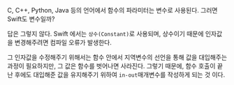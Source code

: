 <!-- 함수의 파라미터는 기본적으로 `상수(Constant)`이다.

C, C++, Java, Python 등의 언어에서 함수의 파라미터는 변수로 사용되지만, Swift에서는 상수(Constant)로 사용되며, 값을 변경해주려면 컴파일 오류가 발생한다

수정을 해주려면 내부에서 지역변수의 선언을 통하여 값을 대입해주는 과정이 필요하지만, 변화된 값은 그 함수를 벗어나면 값이 사라진다.

함수 호출이 끝난 후에도 변화된 값을 유지하기 위해서 `inout`을 사용한다
 -->

C, C++, Python, Java 등의 언어에서 함수의 파라미터는 변수로 사용된다. 그러면 Swift도 변수일까?

답은 그렇지 않다. Swift 에서는 `상수(Constant)`로 사용되며, 상수이기 때문에 인자값을 변경해주려면 컴파일 오류가 발생한다.

그 인자값을 수정해주기 위해서는 함수 안에서 지역변수의 선언을 통해 값을 대입해주는 과정이 필요하지만, 그 값은 함수를 벗어나면 사라진다.
그렇기 때문에, 함수 호출이 끝난 후에도 대입해준 값을 유지해주기 위하여 `in-out`매개변수를 작성하게 되는 것 이다.


<!-- (설명 이미지도 코드짜서 많이 넣고, 블로그에 올릴 수 있도록 h태그를 여러개 넣어주고 질문형으로 만들고 알려주듯이 노력하자.) -->
